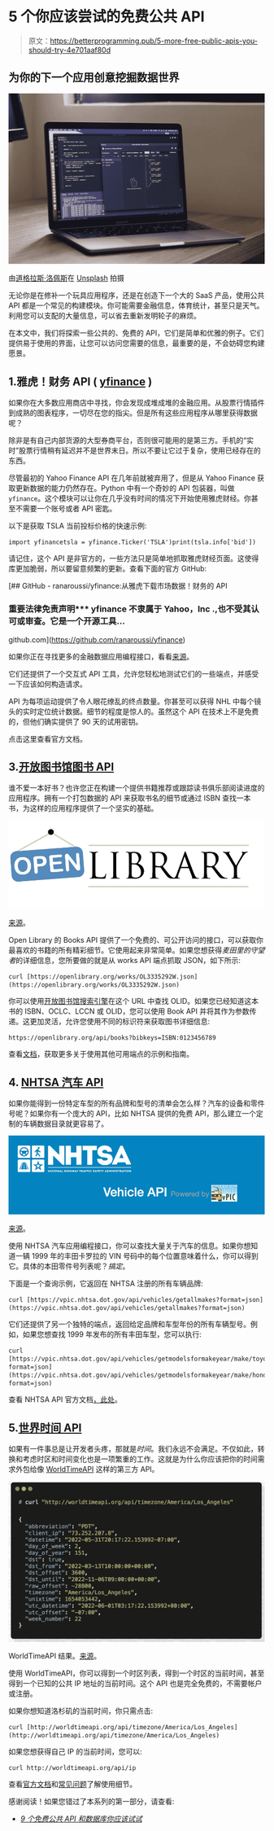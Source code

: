 # 5 个你应该尝试的免费公共 API

> 原文：<https://betterprogramming.pub/5-more-free-public-apis-you-should-try-4e701aaf80d>

## 为你的下一个应用创意挖掘数据世界

![](img/09db9552347bec887b341fff4c2d7dda.png)

由[道格拉斯·洛佩斯](https://unsplash.com/@douglasamarelo?utm_source=unsplash&utm_medium=referral&utm_content=creditCopyText)在 [Unsplash](https://unsplash.com/s/photos/api?utm_source=unsplash&utm_medium=referral&utm_content=creditCopyText) 拍摄

无论你是在修补一个玩具应用程序，还是在创造下一个大的 SaaS 产品，使用公共 API 都是一个常见的构建模块。你可能需要金融信息，体育统计，甚至只是天气。利用您可以支配的大量信息，可以省去重新发明轮子的麻烦。

在本文中，我们将探索一些公共的、免费的 API，它们是简单和优雅的例子。它们提供易于使用的界面，让您可以访问您需要的信息，最重要的是，不会妨碍您构建愿景。

## 1.雅虎！财务 API ( [yfinance](https://github.com/ranaroussi/yfinance) )

如果你在大多数应用商店中寻找，你会发现成堆成堆的金融应用。从股票行情插件到成熟的图表程序，一切尽在您的指尖。但是所有这些应用程序从哪里获得数据呢？

除非是有自己内部货源的大型券商平台，否则很可能用的是第三方。手机的“实时”股票行情稍有延迟并不是世界末日。所以不要让它过于复杂，使用已经存在的东西。

尽管最初的 Yahoo Finance API 在几年前就被弃用了，但是从 Yahoo Finance 获取更新数据的能力仍然存在。Python 中有一个奇妙的 API 包装器，叫做`yfinance`。这个模块可以让你在几乎没有时间的情况下开始使用雅虎财经。你甚至不需要一个账号或者 API 密匙。

以下是获取 TSLA 当前投标价格的快速示例:

```
import yfinancetsla = yfinance.Ticker('TSLA')print(tsla.info['bid'])
```

请记住，这个 API 是非官方的，一些方法只是简单地抓取雅虎财经页面。这使得库更加脆弱，所以要留意频繁的更新。查看下面的官方 GitHub:

[](https://github.com/ranaroussi/yfinance) [## GitHub - ranaroussi/yfinance:从雅虎下载市场数据！财务的 API

### 重要法律免责声明*** yfinance 不隶属于 Yahoo，Inc .,也不受其认可或审查。它是一个开源工具…

github.com](https://github.com/ranaroussi/yfinance) 

如果你正在寻找更多的金融数据应用编程接口，看看[来源](https://medium.com/u/56e17c2e870d#game-roster)。

它们还提供了一个交互式 API 工具，允许您轻松地测试它们的一些端点，并感受一下应该如何构造请求。

API 为每项运动提供了令人眼花缭乱的终点数量。你甚至可以获得 NHL 中每个镜头的实时定位统计数据。细节的程度是惊人的。虽然这个 API 在技术上不是免费的，但他们确实提供了 90 天的试用密钥。

点击这里查看官方文档。

## 3.[开放图书馆图书 API](https://openlibrary.org/dev/docs/api/books)

谁不爱一本好书？也许您正在构建一个提供书籍推荐或跟踪读书俱乐部阅读进度的应用程序。拥有一个打包数据的 API 来获取书名的细节或通过 ISBN 查找一本书，为这样的应用程序提供了一个坚实的基础。

![](img/9e45c052ada4df689ee2b0fc8eeb7cf1.png)

[来源](https://openlibrary.org/static/images/openlibrary-logo-tighter.svg)。

Open Library 的 Books API 提供了一个免费的、可公开访问的接口，可以获取你最喜欢的书籍的所有精彩细节。它使用起来非常简单。如果您想获得*麦田里的守望者*的详细信息，您所要做的就是从 works API 端点抓取 JSON，如下所示:

```
curl [https://openlibrary.org/works/OL3335292W.json](https://openlibrary.org/works/OL3335292W.json)
```

你可以使用[开放图书馆搜索引擎](https://openlibrary.org/)在这个 URL 中查找 OLID。如果您已经知道这本书的 ISBN、OCLC、LCCN 或 OLID，您可以使用 Book API 并将其作为参数传递。这更加灵活，允许您使用不同的标识符来获取图书详细信息:

```
https://openlibrary.org/api/books?bibkeys=ISBN:0123456789
```

查看[文档](https://openlibrary.org/dev/docs/api/books)，获取更多关于使用其他可用端点的示例和指南。

## 4. [NHTSA 汽车 API](https://vpic.nhtsa.dot.gov/api/)

如果你能得到一份特定车型的所有品牌和型号的清单会怎么样？汽车的设备和零件号呢？如果你有一个庞大的 API，比如 NHTSA 提供的免费 API，那么建立一个定制的车辆数据目录就更容易了。

![](img/1359fc9344b1c6d0b0d31810c48193f3.png)

[来源](https://vpic.nhtsa.dot.gov/api/)。

使用 NHTSA 汽车应用编程接口，你可以查找大量关于汽车的信息。如果你想知道一辆 1999 年的丰田卡罗拉的 VIN 号码中的每个位置意味着什么，你可以得到它。具体的本田零件号列表呢？*搞定*。

下面是一个查询示例，它返回在 NHTSA 注册的所有车辆品牌:

```
curl [https://vpic.nhtsa.dot.gov/api/vehicles/getallmakes?format=json](https://vpic.nhtsa.dot.gov/api/vehicles/getallmakes?format=json)
```

它们还提供了另一个独特的端点，返回给定品牌和车型年份的所有车辆型号。例如，如果您想查找 1999 年发布的所有丰田车型，您可以执行:

```
curl [https://vpic.nhtsa.dot.gov/api/vehicles/getmodelsformakeyear/make/toyota/modelyear/1999?format=json](https://vpic.nhtsa.dot.gov/api/vehicles/getmodelsformakeyear/make/honda/modelyear/2015?format=json)
```

查看 NHTSA API 官方文档[，此处](https://vpic.nhtsa.dot.gov/api/)。

## 5.[世界时间 API](http://worldtimeapi.org/)

如果有一件事总是让开发者头疼，那就是*时间*。我们永远不会满足。不仅如此，转换和考虑时区和时间变化也是一项繁重的工作。这就是为什么你应该把你的时间需求外包给像 [WorldTimeAPI](http://worldtimeapi.org) 这样的第三方 API。

![](img/2a01d8b54d95f6320b3446fc88c8d347.png)

WorldTimeAPI 结果。[来源](http://worldtimeapi.org/)。

使用 WorldTimeAPI，你可以得到一个时区列表，得到一个时区的当前时间，甚至得到一个已知的公共 IP 地址的当前时间。这个 API 也是完全免费的，不需要帐户或注册。

如果你想知道洛杉矶的当前时间，你只需点击:

```
curl [http://worldtimeapi.org/api/timezone/America/Los_Angeles](http://worldtimeapi.org/api/timezone/America/Los_Angeles)
```

如果您想获得自己 IP 的当前时间，您可以:

```
curl http://worldtimeapi.org/api/ip
```

查看[官方文档](http://worldtimeapi.org/pages/examples)和[常见问题](http://worldtimeapi.org/pages/faqs)了解使用细节。

感谢阅读！如果您错过了本系列的第一部分，请查看:

*   [*9 个免费公共 API 和数据库你应该试试*](/10-free-public-apis-and-databases-you-should-try-acab88bdbfee)